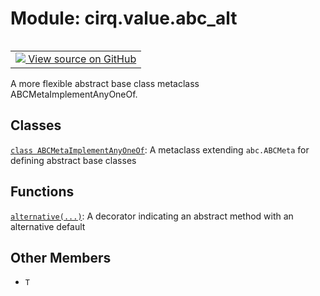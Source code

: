 <div itemscope itemtype="http://developers.google.com/ReferenceObject">
<meta itemprop="name" content="cirq.value.abc_alt" />
<meta itemprop="path" content="Stable" />
<meta itemprop="property" content="T"/>
</div>

# Module: cirq.value.abc_alt

<!-- Insert buttons and diff -->

<table class="tfo-notebook-buttons tfo-api" align="left">

<td>
  <a target="_blank" href="https://github.com/quantumlib/cirq/tree/master/cirq/value/abc_alt.py">
    <img src="https://www.tensorflow.org/images/GitHub-Mark-32px.png" />
    View source on GitHub
  </a>
</td>
</table>



A more flexible abstract base class metaclass ABCMetaImplementAnyOneOf.



## Classes

[`class ABCMetaImplementAnyOneOf`](../../cirq/value/ABCMetaImplementAnyOneOf.md): A metaclass extending `abc.ABCMeta` for defining abstract base classes

## Functions

[`alternative(...)`](../../cirq/value/alternative.md): A decorator indicating an abstract method with an alternative default

## Other Members

* `T` <a id="T"></a>
